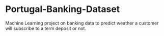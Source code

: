 # Portugal-Banking-Dataset
Machine Learning project on banking data to predict weather a customer will subscribe to a term deposit or not.
